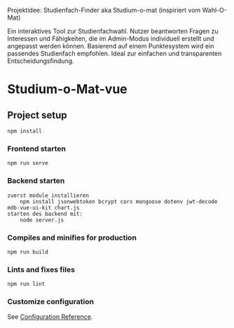 Projektidee: Studienfach-Finder aka Studium-o-mat (inspiriert vom Wahl-O-Mat)

Ein interaktives Tool zur Studienfachwahl. Nutzer beantworten Fragen zu Interessen und Fähigkeiten, die im Admin-Modus individuell erstellt und angepasst werden können.
Basierend auf einem Punktesystem wird ein passendes Studienfach empfohlen. Ideal zur einfachen und transparenten Entscheidungsfindung.

# Studium-o-Mat-vue
## Project setup
```
npm install
```

### Frontend starten
```
npm run serve
```

### Backend starten
```
zuerst module installieren
    npm install jsonwebtoken bcrypt cors mongoose dotenv jwt-decode mdb-vue-ui-kit chart.js
starten des backend mit:
    node server.js
```

### Compiles and minifies for production
```
npm run build
```

### Lints and fixes files
```
npm run lint
```

### Customize configuration
See [Configuration Reference](https://cli.vuejs.org/config/).

